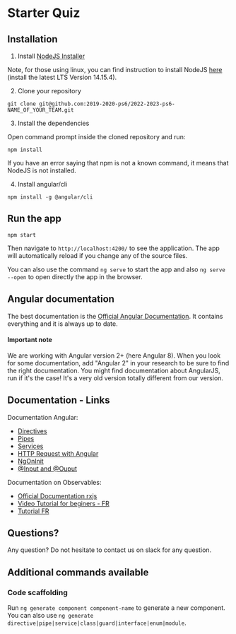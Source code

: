 # Starter Quiz

## Installation

1. Install [NodeJS Installer](https://nodejs.org/en/download/)

Note, for those using linux, you can find instruction to install NodeJS [here](https://github.com/nodesource/distributions/blob/master/README.md#debinstall) (install the latest LTS Version 14.15.4).

2. Clone your repository

```
git clone git@github.com:2019-2020-ps6/2022-2023-ps6-NAME_OF_YOUR_TEAM.git
```

3. Install the dependencies

Open command prompt inside the cloned repository and run:

```
npm install
```

If you have an error saying that npm is not a known command, it means that NodeJS is not installed.

4. Install angular/cli

```
npm install -g @angular/cli
```

## Run the app

```
npm start
```

Then navigate to `http://localhost:4200/` to see the application. The app will automatically reload if you change any of the source files.

You can also use the command `ng serve` to start the app and also `ng serve --open` to open directly the app in the browser.

## Angular documentation

The best documentation is the [Official Angular Documentation](https://angular.io/docs).
It contains everything and it is always up to date.

#### Important note

We are working with Angular version 2+ (here Angular 8). When you look for some documentation, add "Angular 2" in your
research to be sure to find the right documentation. You might find documentation about AngularJS, run if it's the case!
It's a very old version totally different from our version.

## Documentation - Links

Documentation Angular:

- [Directives](https://angular.io/docs/ts/latest/guide/attribute-directives.html)
- [Pipes](https://angular.io/docs/ts/latest/guide/pipes.html)
- [Services](https://angular.io/docs/ts/latest/tutorial/toh-pt4.html)
- [HTTP Request with Angular](https://angular.io/docs/ts/latest/guide/server-communication.html)
- [NgOnInit](https://angular.io/docs/ts/latest/tutorial/toh-pt4.html#the-ngoninit-lifecycle-hook)
- [@Input and @Ouput](https://angular.io/docs/ts/latest/cookbook/component-communication.html)

Documentation on Observables:

- [Official Documentation rxjs](http://reactivex.io/rxjs/class/es6/Observable.js~Observable.html)
- [Video Tutorial for beginers - FR](http://www.meanjs.fr/rxjs-tutoriel-1-creer-un-observable/)
- [Tutorial FR](http://home.heeere.com/tech-intro-programmation-reactive.html)

## Questions?

Any question? Do not hesitate to contact us on slack for any question.

## Additional commands available

### Code scaffolding

Run `ng generate component component-name` to generate a new component. You can also use `ng generate directive|pipe|service|class|guard|interface|enum|module`.
